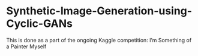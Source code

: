 # Synthetic-Image-Generation-using-Cyclic-GANs
This is done as a part of the ongoing Kaggle competition: I’m Something of a Painter Myself
